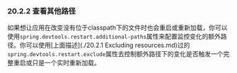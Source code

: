 ### 20.2.2 查看其他路径

如果想让应用在改变没有位于classpath下的文件时也会重启或重新加载，你可以使用`spring.devtools.restart.additional-paths`属性来配置监控变化的额外路径。你可以使用[上面描述](./20.2.1 Excluding resources.md)过的`spring.devtools.restart.exclude`属性去控制额外路径下的变化是否触发一个完整重启或只是一个实时重新加载。
